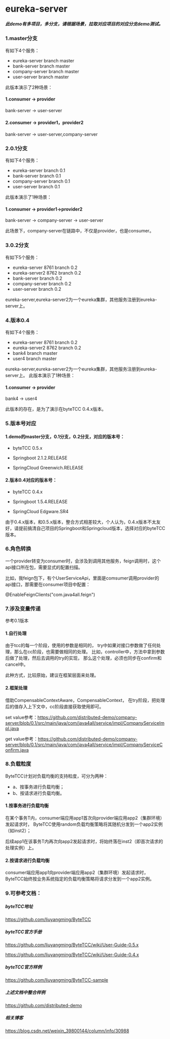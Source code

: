 # eureka-server

##### 此demo有多项目，多分支，请根据场景，拉取对应项目的对应分支demo测试。

### 1.master分支
有如下4个服务：
- eureka-server             branch master
- bank-server               branch master
- company-server            branch master
- user-server               branch master

此版本演示了2种场景：
#### 1.consumer -> provider
bank-server -> user-server
#### 2.consumer -> provider1，provider2
bank-server -> user-server,company-server

### 2.0.1分支
有如下4个服务：
- eureka-server             branch 0.1
- bank-server               branch 0.1
- company-server            branch 0.1
- user-server               branch 0.1

此版本演示了1种场景：
#### 1.consumer -> provider1->provider2
bank-server -> company-server -> user-server

此场景下，company-server在链路中，不仅是provider，也是consumer。

### 3.0.2分支
有如下5个服务：
- eureka-server 8761        branch 0.2
- eureka-server2 8762       branch 0.2
- bank-server               branch 0.2
- company-server            branch 0.2
- user-server               branch 0.2

eureka-server,eureka-server2为一个eureka集群，其他服务注册到eureka-server上。

### 4.版本0.4
有如下4个服务：
- eureka-server 8761        branch 0.2
- eureka-server2 8762       branch 0.2
- bank4                     branch master
- user4                     branch master

eureka-server,eureka-server2为一个eureka集群，其他服务注册到eureka-server上。
此版本演示了1种场景：
#### 1.consumer -> provider
bank4 -> user4

此版本的存在，是为了演示在byteTCC 0.4.x版本。

### 5.版本号对应
#### 1.demo的master分支，0.1分支，0.2分支，对应的版本号：

- byteTCC 0.5.x

- Springboot 2.1.2.RELEASE

- SpringCloud Greenwich.RELEASE

#### 2.版本0.4对应的版本号：

- byteTCC 0.4.x

- Springboot 1.5.4.RELEASE

- SpringCloud Edgware.SR4

由于0.4.x版本，和0.5.x版本，整合方式相差较大，个人认为，0.4.x版本不太友好，请提前搞清自己项目的Springboot和Springcloud版本，选择对应的byteTCC版本。

### 6.角色转换
一个provider转变为consumer时，会涉及到调用其他服务，feign调用时，这个api接口所在包，需要显式的配置扫描。

比如，我feign包下，有个UserServiceApi，里面是comsumer调用provider的api接口，那需要在consumer项目中配置：

@EnableFeignClients("com.java4all.feign")

### 7.涉及变量传递
参考0.1版本
#### 1.自行处理
由于tcc的每一个阶段，使用的参数是相同的，
try中如果对接口参数做了任何处理，那么在cc阶段，也需要做相同的处理。
比如，controller中，方法中拿到参数后做了处理，然后去调用的try的实现，
那么这个处理，必须也同步在confirm和cancel中。

此种方式，比较原始，建议在框架层面来处理。

#### 2.框架处理
借助CompensableContextAware，CompensableContext，
在try阶段，把处理后的值存入上下文中，cc阶段直接获取使用即可。

set value参考：https://github.com/distributed-demo/company-server/blob/0.1/src/main/java/com/java4all/service/impl/CompanyServiceImpl.java

get value参考：https://github.com/distributed-demo/company-server/blob/0.1/src/main/java/com/java4all/service/impl/CompanyServiceConfirm.java

### 8.负载粒度
ByteTCC计划对负载均衡的支持粒度，可分为两种：
- a、按事务进行负载均衡；
- b、按请求进行负载均衡。
#### 1.按事务进行负载均衡
在某个事务T内，consumer端应用app1首次向provider端应用app2（集群环境）发起请求时，
ByteTCC使用random负载均衡策略将其随机分发到一个app2实例（如inst2）；

后续app1在该事务T内再次向app2发起请求时，将始终落在inst2（即首次请求的处理实例）上。
#### 2.按请求进行负载均衡
consumer端应用app1向provider端应用app2（集群环境）发起请求时，
ByteTCC始终按业务系统指定的负载均衡策略将请求分发到一个app2实例。

### 9.可参考文档：

##### byteTCC地址
https://github.com/liuyangming/ByteTCC

##### byteTCC官方手册
https://github.com/liuyangming/ByteTCC/wiki/User-Guide-0.5.x

https://github.com/liuyangming/ByteTCC/wiki/User-Guide-0.4.x

##### byteTCC官方样例
https://github.com/liuyangming/ByteTCC-sample

##### 上述文档中整合样例
https://github.com/distributed-demo

##### 相关博客
https://blog.csdn.net/weixin_39800144/column/info/30988
